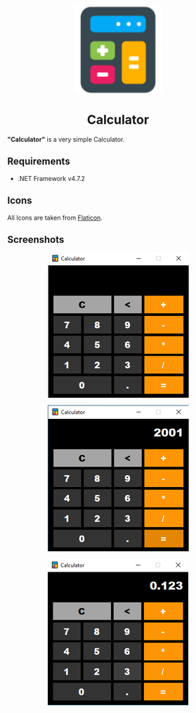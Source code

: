 <div align="center">
  <a href="https://github.com/Eddayfy/Calculator">
	<img alt="Logo" width="200" heigth="200" src="./Calculator/calculator.png" />
  </a>
  <h1>Calculator</h1>
</div>

**"Calculator"** is a very simple Calculator.

## Requirements
 - .NET Framework v4.7.2

## Icons
All Icons are taken from [Flaticon](https://www.flaticon.com/).

## Screenshots
<div align="center">

![screenshot 01](./Screenshots/Screenshot01.png)

![screenshot 02](./Screenshots/Screenshot02.png)

![screenshot 03](./Screenshots/Screenshot03.png)

</div>